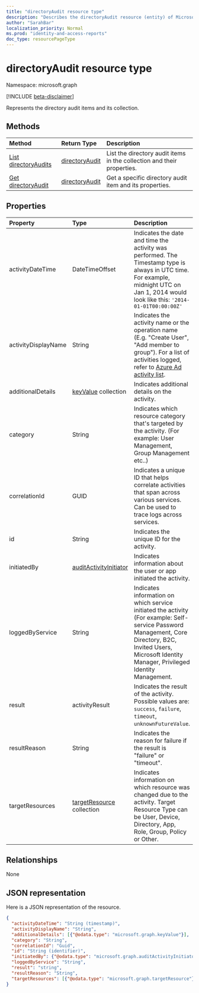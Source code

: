 ```yaml
---
title: "directoryAudit resource type"
description: "Describes the directoryAudit resource (entity) of Microsoft Graph API (REST), which helps audit directory (tenant) activities (beta version)."
author: "SarahBar"
localization_priority: Normal
ms.prod: "identity-and-access-reports"
doc_type: resourcePageType
---
```


# directoryAudit resource type

Namespace: microsoft.graph

[!INCLUDE [beta-disclaimer](../../includes/beta-disclaimer.md)]

Represents the directory audit items and its collection.

## Methods

| Method		   | Return Type	|Description|
|:---------------|:--------|:----------|
|[List directoryAudits](../api/directoryaudit-list.md) | [directoryAudit](directoryaudit.md) |List the directory audit items in the collection and their properties.|
|[Get directoryAudit](../api/directoryaudit-get.md) | [directoryAudit](directoryaudit.md) |Get a specific directory audit item and its properties.|


## Properties
| Property            | Type                                                | Description                                                                                                                                                                                                                                                            |
|:--------------------|:----------------------------------------------------|:-----------------------------------------------------------------------------------------------------------------------------------------------------------------------------------------------------------------------------------------------------------------------|
| activityDateTime    | DateTimeOffset                                      | Indicates the date and time the activity was performed. The Timestamp type is always in UTC time. For example, midnight UTC on Jan 1, 2014 would look like this: `'2014-01-01T00:00:00Z'`                                                                              |
| activityDisplayName | String                                              | Indicates the activity name or the operation name (E.g. "Create User", "Add member to group"). For a list of activities logged, refer to [Azure Ad activity list](/azure/active-directory/active-directory-reporting-activity-audit-logs#azure-ad-audit-activity-list). |
| additionalDetails   | [keyValue](keyvalue.md) collection                  | Indicates additional details on the activity.                                                                                                                                                                                                                          |
| category            | String                                              | Indicates which resource category that's targeted by the activity. (For example: User Management, Group Management etc..)                                                                                                                                              |
| correlationId       | GUID                                                | Indicates a unique ID that helps correlate activities that span across various services. Can be used to trace logs across services.                                                                                                                                    |
| id                  | String                                              | Indicates the unique ID for the activity.                                                                                                                                                                                                            |
| initiatedBy         | [auditActivityInitiator](auditactivityinitiator.md) | Indicates information about the user or app initiated the activity.                                                                                                                                                                                                    |
| loggedByService     | String                                              | Indicates information on which service initiated the activity (For example: Self-service Password Management, Core Directory, B2C, Invited Users, Microsoft Identity Manager, Privileged Identity Management.                                                          |
| result              | activityResult                                              | Indicates the result of the activity. Possible values are: `success`, `failure`, `timeout`, `unknownFutureValue`.                                                                                                                                                       |
| resultReason        | String                                              | Indicates the reason for failure if the result is "failure" or "timeout".                                                                                                                                                                                              |
| targetResources     | [targetResource](targetresource.md) collection      | Indicates information on which resource was changed due to the activity. Target Resource Type can be User, Device, Directory, App, Role, Group, Policy or Other.                                                                                                       |

## Relationships
None


## JSON representation

Here is a JSON representation of the resource.

<!-- {
  "blockType": "resource",
  "optionalProperties": [

  ],
  "@odata.type": "microsoft.graph.directoryAudit"
}-->

```json
{
  "activityDateTime": "String (timestamp)",
  "activityDisplayName": "String",
  "additionalDetails": [{"@odata.type": "microsoft.graph.keyValue"}],
  "category": "String",
  "correlationId": "Guid",
  "id": "String (identifier)",
  "initiatedBy": {"@odata.type": "microsoft.graph.auditActivityInitiator"},
  "loggedByService": "String",
  "result": "string",
  "resultReason": "String",
  "targetResources": [{"@odata.type": "microsoft.graph.targetResource"}]
}
```

<!-- uuid: 8fcb5dbc-d5aa-4681-8e31-b001d5168d79
2015-10-25 14:57:30 UTC -->
<!-- {
  "type": "#page.annotation",
  "description": "directoryAudit resource",
  "keywords": "",
  "section": "documentation",
  "tocPath": ""
}-->


